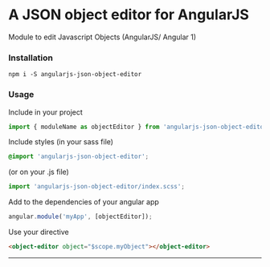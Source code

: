 # A JSON object editor for AngularJS
Module to edit Javascript Objects (AngularJS/ Angular 1)

### Installation
`npm i -S angularjs-json-object-editor`

### Usage
Include in your project
```js
import { moduleName as objectEditor } from 'angularjs-json-object-editor';
```

Include styles (in your sass file)
```scss
@import 'angularjs-json-object-editor';
```
(or on your .js file)
```js
import 'angularjs-json-object-editor/index.scss';
```

Add to the dependencies of your angular app
```js
angular.module('myApp', [objectEditor]);
```

Use your directive
```html
<object-editor object="$scope.myObject"></object-editor>
```
___